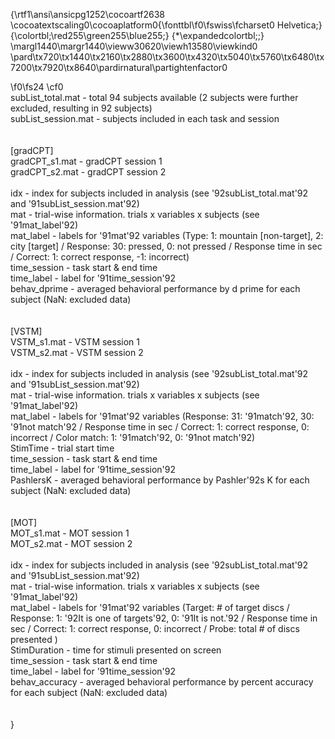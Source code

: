 {\rtf1\ansi\ansicpg1252\cocoartf2638
\cocoatextscaling0\cocoaplatform0{\fonttbl\f0\fswiss\fcharset0 Helvetica;}
{\colortbl;\red255\green255\blue255;}
{\*\expandedcolortbl;;}
\margl1440\margr1440\vieww30620\viewh13580\viewkind0
\pard\tx720\tx1440\tx2160\tx2880\tx3600\tx4320\tx5040\tx5760\tx6480\tx7200\tx7920\tx8640\pardirnatural\partightenfactor0

\f0\fs24 \cf0 \
subList_total.mat - total 94 subjects available (2 subjects were further excluded, resulting in 92 subjects)\
subList_session.mat - subjects included in each task and session\
\
\
[gradCPT]\
gradCPT_s1.mat - gradCPT session 1\
gradCPT_s2.mat - gradCPT session 2\
\
idx - index for subjects included in analysis (see \'92subList_total.mat\'92 and \'91subList_session.mat\'92)\
mat - trial-wise information. trials x variables x subjects (see \'91mat_label\'92)\
mat_label - labels for \'91mat\'92 variables (Type: 1: mountain [non-target], 2: city [target] / Response: 30: pressed, 0: not pressed / Response time in sec /  Correct: 1: correct response, -1: incorrect)\
time_session - task start & end time \
time_label - label for \'91time_session\'92\
behav_dprime - averaged behavioral performance by d prime for each subject (NaN: excluded data)\
\
\
[VSTM]\
VSTM_s1.mat - VSTM session 1\
VSTM_s2.mat - VSTM session 2\
\
idx - index for subjects included in analysis (see \'92subList_total.mat\'92 and \'91subList_session.mat\'92)\
mat - trial-wise information. trials x variables x subjects (see \'91mat_label\'92)\
mat_label - labels for \'91mat\'92 variables (Response: 31: \'91match\'92, 30: \'91not match\'92 / Response time in sec / Correct: 1: correct response, 0: incorrect / Color match: 1: \'91match\'92, 0: \'91not match\'92)\
StimTime - trial start time\
time_session - task start & end time \
time_label - label for \'91time_session\'92\
PashlersK - averaged behavioral performance by Pashler\'92s K for each subject (NaN: excluded data)\
\
\
[MOT]\
MOT_s1.mat - MOT session 1\
MOT_s2.mat - MOT session 2\
\
idx - index for subjects included in analysis (see \'92subList_total.mat\'92 and \'91subList_session.mat\'92)\
mat - trial-wise information. trials x variables x subjects (see \'91mat_label\'92)\
mat_label - labels for \'91mat\'92 variables (Target: # of target discs / Response: 1: \'92It is one of targets\'92, 0: \'91It is not.\'92 / Response time  in sec / Correct: 1: correct response, 0: incorrect / Probe: total # of discs presented )\
StimDuration - time for stimuli presented on screen\
time_session - task start & end time \
time_label - label for \'91time_session\'92\
behav_accuracy - averaged behavioral performance by percent accuracy for each subject (NaN: excluded data)\
\
\
}
